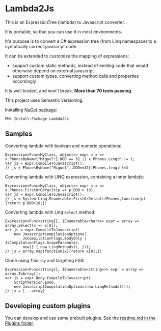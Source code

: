 # Lambda2Js

This is an ExpressionTree (lambda) to Javascript converter.

It is portable, so that you can use it in most environments.

It's purpose is to convert a C# expression tree (from Linq namespace) to a syntatically correct javascript code.

It can be extended to customize the mapping of expressions:

 - support custom static methods, instead of emiting code that would otherwise depend on external javascript
 - support custom types, converting method calls and properties accordingly

It is well tesded, and won't break. **More than 70 tests passing**.

This project uses Semantic versioning.

Installing [NuGet package](https://www.nuget.org/packages/Lambda2Js):

    PM> Install-Package Lambda2Js

Samples
-------

Converting lambda with boolean and numeric operations:

    Expression<Func<MyClass, object>> expr = x => x.PhonesByName["Miguel"].DDD == 32 || x.Phones.Length != 1;
    var js = expr.CompileToJavascript();
    // js = PhonesByName["Miguel"].DDD==32||Phones.length!=1

Converting lambda with LINQ expression, containing a inner lambda:

    Expression<Func<MyClass, object>> expr = x => x.Phones.FirstOrDefault(p => p.DDD > 10);
    var js = expr.CompileToJavascript();
    // js = System.Linq.Enumerable.FirstOrDefault(Phones,function(p){return p.DDD>10;})

Converting lambda with Linq `Select` method:

	Expression<Func<string[], IEnumerable<char>>> expr = array => array.Select(x => x[0]);
    var js = expr.CompileToJavascript(
        new JavascriptCompilationOptions(
            JsCompilationFlags.BodyOnly | JsCompilationFlags.ScopeParameter,
            new[] { new LinqMethods(), }));
    // js = array.map(function(x){return x[0];})

Clone using `ToArray` and targeting ES6:

    Expression<Func<string[], IEnumerable<string>>> expr = array => array.ToArray();
    var js = expr.Body.CompileToJavascript(
        ScriptVersion.Es60,
        new JavascriptCompilationOptions(new LinqMethods()));
    // js = [...array]

Developing custom plugins
--------

You can develop and use some prebuilt plugins. See the [readme.md in the Plugins folder](https://github.com/gearz-lab/lambda2js/tree/master/Lambda2Js/Plugins).
